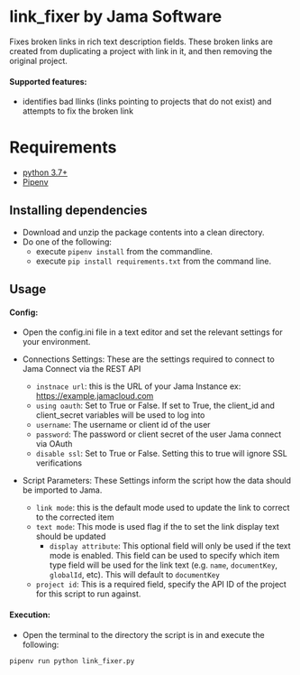 # link_fixer by Jama Software
Fixes broken links in rich text description fields. These broken links are created from duplicating a project with link in it, and then removing the original project. 



#### Supported features:
* identifies bad llinks (links pointing to projects that do not exist) and attempts to fix the broken link

# Requirements
* [python 3.7+](https://www.python.org/downloads/)
* [Pipenv](https://docs.pipenv.org/en/latest/) 

## Installing dependencies 
 * Download and unzip the package contents into a clean directory.
 * Do one of the following:
     * execute `pipenv install` from the commandline.
     * execute `pip install requirements.txt` from the command line.
 
## Usage
#### Config:
 * Open the config.ini file in a text editor and set the relevant settings for your environment.
 
 * Connections Settings:  These are the settings required to connect to Jama Connect via the REST API
   * `instnace url`: this is the URL of your Jama Instance ex: https://example.jamacloud.com
   * `using oauth`: Set to True or False.  If set to True, the client_id and client_secret variables will be used to log into 
   * `username`: The username or client id of the user
   * `password`: The password or client secret of the user
   Jama connect via OAuth
   * `disable ssl`: Set to True or False. Setting this to true will ignore SSL verifications 


 * Script Parameters:  These Settings inform the script how the data should be imported to Jama.
   * `link mode`: this is the default mode used to update the link to correct to the corrected item
   * `text mode`: This mode is used flag if the to set the link display text should be updated
     * `display attribute`: This optional field will only be used if the text mode is enabled. This field can be used to specify which item type field will be used for the link text (e.g. `name`, `documentKey`, `globalId`, etc). This will default to `documentKey`
   * `project id`: This is a required field, specify the API ID of the project for this script to run against.


#### Execution:
 * Open the terminal to the directory the script is in and execute the following:   
 ``` 
 pipenv run python link_fixer.py
 ```
